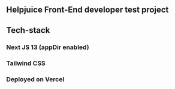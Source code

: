 ## Helpjuice Front-End developer test project

## Tech-stack

### Next JS 13 (appDir enabled)

### Tailwind CSS

### Deployed on Vercel
